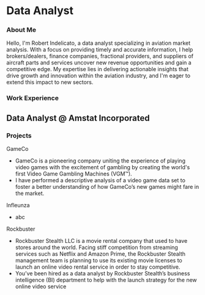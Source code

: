 # Data Analyst

### About Me
Hello, I'm Robert Indelicato, a data analyst specializing in aviation market analysis. With a focus on providing timely and accurate information, I help brokers/dealers, finance companies, fractional providers, and suppliers of aircraft parts and services uncover new revenue opportunities and gain a competitive edge. My expertise lies in delivering actionable insights that drive growth and innovation within the aviation industry, and I'm eager to extend this impact to new sectors.

### Work Experience
Data Analyst @ Amstat Incorporated
-


### Projects
GameCo
- GameCo is a pioneering company uniting the experience of playing video games with the excitement of gambling by creating the world's first Video Game Gambling Machines (VGM™). 
- I have performed a descriptive analysis of a video game data set to foster a
better understanding of how GameCo’s new games might fare in the market.


Infleunza
- abc


Rockbuster
- Rockbuster Stealth LLC is a movie rental company that used to have stores around the
world. Facing stiff competition from streaming services such as Netflix and Amazon Prime,
the Rockbuster Stealth management team is planning to use its existing movie licenses to
launch an online video rental service in order to stay competitive.
- You’ve been hired as a data analyst by Rockbuster Stealth’s business intelligence (BI)
department to help with the launch strategy for the new online video service



